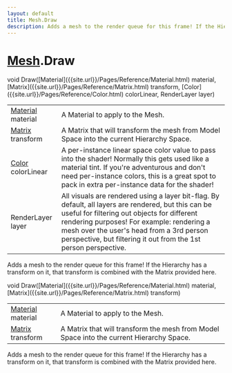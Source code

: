 ```yaml
---
layout: default
title: Mesh.Draw
description: Adds a mesh to the render queue for this frame! If the Hierarchy has a transform on it, that transform is combined with the Matrix provided here.
---
```

# [Mesh]({{site.url}}/Pages/Reference/Mesh.html).Draw

<div class='signature' markdown='1'>
void Draw([Material]({{site.url}}/Pages/Reference/Material.html) material, [Matrix]({{site.url}}/Pages/Reference/Matrix.html) transform, [Color]({{site.url}}/Pages/Reference/Color.html) colorLinear, RenderLayer layer)
</div>

|  |  |
|--|--|
|[Material]({{site.url}}/Pages/Reference/Material.html) material|A Material to apply to the Mesh.|
|[Matrix]({{site.url}}/Pages/Reference/Matrix.html) transform|A Matrix that will transform the mesh              from Model Space into the current Hierarchy Space.|
|[Color]({{site.url}}/Pages/Reference/Color.html) colorLinear|A per-instance linear space color value             to pass into the shader! Normally this gets used like a material             tint. If you're  adventurous and don't need per-instance colors,             this is a great spot to pack in extra per-instance data for the             shader!|
|RenderLayer layer|All visuals are rendered using a layer              bit-flag. By default, all layers are rendered, but this can be              useful for filtering out objects for different rendering              purposes! For example: rendering a mesh over the user's head from             a 3rd person perspective, but filtering it out from the 1st             person perspective.|

Adds a mesh to the render queue for this frame! If the
Hierarchy has a transform on it, that transform is combined with
the Matrix provided here.
<div class='signature' markdown='1'>
void Draw([Material]({{site.url}}/Pages/Reference/Material.html) material, [Matrix]({{site.url}}/Pages/Reference/Matrix.html) transform)
</div>

|  |  |
|--|--|
|[Material]({{site.url}}/Pages/Reference/Material.html) material|A Material to apply to the Mesh.|
|[Matrix]({{site.url}}/Pages/Reference/Matrix.html) transform|A Matrix that will transform the mesh              from Model Space into the current Hierarchy Space.|

Adds a mesh to the render queue for this frame! If the
Hierarchy has a transform on it, that transform is combined with
the Matrix provided here.



